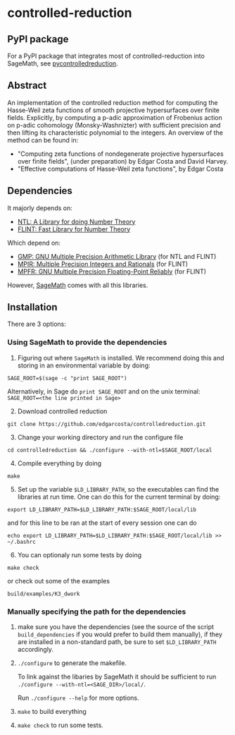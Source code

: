 # controlled-reduction

## PyPI package

For a PyPI package that integrates most of controlled-reduction into SageMath, see [pycontrolledreduction](https://github.com/edgarcosta/pycontrolledreduction/).


## Abstract
An implementation of the controlled reduction method for computing the
Hasse-Weil zeta functions of smooth projective hypersurfaces over finite
fields. Explicitly, by computing a p-adic approximation of Frobenius
action on p-adic cohomology (Monsky-Washnizter) with sufficient precision
and then lifting its characteristic polynomial to the integers.
An overview of the method can be found in: 
 - "Computing zeta functions of nondegenerate projective hypersurfaces over 
finite fields", (under preparation) by Edgar Costa and David Harvey.
 - "Effective computations of Hasse-Weil zeta functions", by Edgar Costa

## Dependencies
It majorly depends on:
 - [NTL: A Library for doing Number Theory](http://www.shoup.net/ntl/)
 - [FLINT: Fast Library for Number Theory](http://flintlib.org/)
 
Which depend on:

 - [GMP: GNU Multiple Precision Arithmetic Library](https://gmplib.org/) (for NTL and FLINT)
 - [MPIR: Multiple Precision Integers and Rationals](mpir.org) (for FLINT)
 - [MPFR: GNU Multiple Precision Floating-Point Reliably](http://www.mpfr.org/) (for FLINT)

However, [SageMath](http://www.sagemath.org/) comes with all this libraries. 


## Installation

There are 3 options:

### Using SageMath to provide the dependencies

1. Figuring out where `SageMath` is installed. 
We recommend doing this and storing in an environmental variable by doing:
```
SAGE_ROOT=$(sage -c "print SAGE_ROOT")
```
Alternatively, in Sage do `print SAGE_ROOT` and on the unix terminal:
`
SAGE_ROOT=<the line printed in Sage>
`

2. Download controlled reduction
```
git clone https://github.com/edgarcosta/controlledreduction.git
```

3. Change your working directory and run the configure file
```
cd controlledreduction && ./configure --with-ntl=$SAGE_ROOT/local
```

4. Compile everything by doing
```
make
```

5. Set up the variable `$LD_LIBRARY_PATH`, so the executables can find the libraries at run time.
One can do this for the current terminal by doing:
```
export LD_LIBRARY_PATH=$LD_LIBRARY_PATH:$SAGE_ROOT/local/lib
```
and for this line to be ran at the start of every session one can do
```
echo export LD_LIBRARY_PATH=$LD_LIBRARY_PATH:$SAGE_ROOT/local/lib >> ~/.bashrc
```


6. You can optionaly run some tests by doing
```
make check
```
or check out some of the examples
```
build/examples/K3_dwork
```

### Manually specifying the path for the dependencies 


1. make sure you have the dependencies (see the source of the script `build_dependencies` if you would prefer to build them manually), if they are installed in a non-standard path, be sure to set  `$LD_LIBRARY_PATH` accordingly.

2. `./configure` to generate the makefile.

   To link against the libaries by SageMath it should be sufficient to run `./configure --with-ntl=<SAGE_DIR>/local/`.
 
   Run `./configure --help` for more options.

3. `make` to build everything

4. `make check` to run some tests. 


